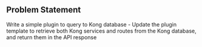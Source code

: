 ## Problem Statement

Write a simple plugin to query to Kong database - Update the plugin template to retrieve both Kong services and routes from the Kong database, and return them in the API response
